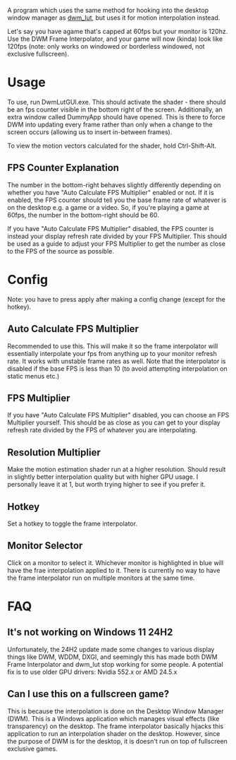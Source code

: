 A program which uses the same method for hooking into the desktop window manager as [dwm_lut](https://github.com/ledoge/dwm_lut), but uses it for motion interpolation instead.

Let's say you have agame that's capped at 60fps but your monitor is 120hz. Use the DWM Frame Interpolator, and your game will now (kinda) look like 120fps (note: only works on windowed or borderless windowed, not exclusive fullscreen).

# Usage
To use, run DwmLutGUI.exe. This should activate the shader - there should be an fps counter visible in the bottom right of the screen. Additionally, an extra window called DummyApp should have opened. This is there to force DWM into updating every frame rather than only when a change to the screen occurs (allowing us to insert in-between frames).

To view the motion vectors calculated for the shader, hold Ctrl-Shift-Alt.

## FPS Counter Explanation
The number in the bottom-right behaves slightly differently depending on whether you have "Auto Calculate FPS Multiplier" enabled or not. If it is enabled, the FPS counter should tell you the base frame rate of whatever is on the desktop e.g. a game or a video. So, if you're playing a game at 60fps, the number in the bottom-right should be 60.

If you have "Auto Calculate FPS Multiplier" disabled, the FPS counter is instead your display refresh rate divided by your FPS Multiplier. This should be used as a guide to adjust your FPS Multiplier to get the number as close to the FPS of the source as possible.

# Config
Note: you have to press apply after making a config change (except for the hotkey).
## Auto Calculate FPS Multiplier
Recommended to use this. This will make it so the frame interpolator will essentially interpolate your fps from anything up to your monitor refresh rate. It works with unstable frame rates as well. Note that the interpolator is disabled if the base FPS is less than 10 (to avoid attempting interpolation on static menus etc.)

## FPS Multiplier
If you have "Auto Calculate FPS Multiplier" disabled, you can choose an FPS Multiplier yourself. This should be as close as you can get to your display refresh rate divided by the FPS of whatever you are interpolating.

## Resolution Multiplier
Make the motion estimation shader run at a higher resolution. Should result in slightly better interpolation quality but with higher GPU usage. I personally leave it at 1, but worth trying higher to see if you prefer it.

## Hotkey
Set a hotkey to toggle the frame interpolator.

## Monitor Selector
Click on a monitor to select it. Whichever monitor is highlighted in blue will have the frae interpolation applied to it. There is currently no way to have the frame interpolator run on multiple monitors at the same time.

# FAQ
## It's not working on Windows 11 24H2
Unfortunately, the 24H2 update made some changes to various display things like DWM, WDDM, DXGI, and seemingly this has made both DWM Frame Interpolator and dwm_lut stop working for some people. A potential fix is to use older GPU drivers: Nvidia 552.x or AMD 24.5.x

## Can I use this on a fullscreen game?
This is because the interpolation is done on the Desktop Window Manager (DWM). This is a Windows application which manages visual effects (like transparency) on the desktop. The frame interpolator basically hijacks this application to run an interpolation shader on the desktop. However, since the purpose of DWM is for the desktop, it is doesn't run on top of fullscreen exclusive games.
